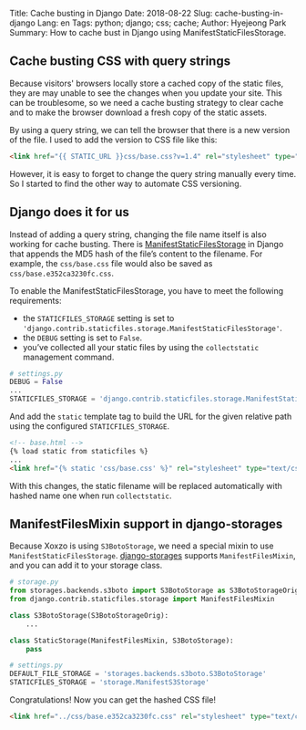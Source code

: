 Title: Cache busting in Django
Date: 2018-08-22
Slug: cache-busting-in-django
Lang: en
Tags: python; django; css; cache; 
Author: Hyejeong Park
Summary: How to cache bust in Django using ManifestStaticFilesStorage.

## Cache busting CSS with query strings

Because visitors' browsers locally store a cached copy of the static files, they are may unable to see the changes when you update your site. This can be troublesome, so we need a cache busting strategy to clear cache and to make the browser download a fresh copy of the static assets.

By using a query string, we can tell the browser that there is a new version of the file. I used to add the version to CSS file like this:

```html
<link href="{{ STATIC_URL }}css/base.css?v=1.4" rel="stylesheet" type="text/css">
```
However, it is easy to forget to change the query string manually every time. So I started to find the other way to automate CSS versioning.

## Django does it for us

Instead of adding a query string, changing the file name itself is also working for cache busting. There is [ManifestStaticFilesStorage](https://docs.djangoproject.com/en/2.1/ref/contrib/staticfiles/#manifeststaticfilesstorage) in Django that appends the MD5 hash of the file’s content to the filename. For example, the `css/base.css` file would also be saved as `css/base.e352ca3230fc.css`.

To enable the ManifestStaticFilesStorage, you have to meet the following requirements:

- the `STATICFILES_STORAGE` setting is set to `'django.contrib.staticfiles.storage.ManifestStaticFilesStorage'`.
- the `DEBUG` setting is set to `False`.
- you’ve collected all your static files by using the `collectstatic` management command.

```python
# settings.py
DEBUG = False
...
STATICFILES_STORAGE = 'django.contrib.staticfiles.storage.ManifestStaticFilesStorage'
```
And add the `static` template tag to build the URL for the given relative path using the configured `STATICFILES_STORAGE`.

```html
<!-- base.html -->
{% load static from staticfiles %}
...
<link href="{% static 'css/base.css' %}" rel="stylesheet" type="text/css">
```

With this changes, the static filename will be replaced automatically with hashed name one when run `collectstatic`.

## ManifestFilesMixin support in django-storages

Because Xoxzo is using `S3BotoStorage`, we need a special mixin to use `ManifestStaticFilesStorage`.
[django-storages](https://github.com/jschneier/django-storages) supports `ManifestFilesMixin`, and you can add it to your storage class.

```python
# storage.py
from storages.backends.s3boto import S3BotoStorage as S3BotoStorageOrig
from django.contrib.staticfiles.storage import ManifestFilesMixin

class S3BotoStorage(S3BotoStorageOrig):
    ...

class StaticStorage(ManifestFilesMixin, S3BotoStorage):
    pass
```

```python
# settings.py
DEFAULT_FILE_STORAGE = 'storages.backends.s3boto.S3BotoStorage'
STATICFILES_STORAGE = 'storage.ManifestS3Storage'
```

Congratulations! Now you can get the hashed CSS file!
```html
<link href="../css/base.e352ca3230fc.css" rel="stylesheet" type="text/css">
```